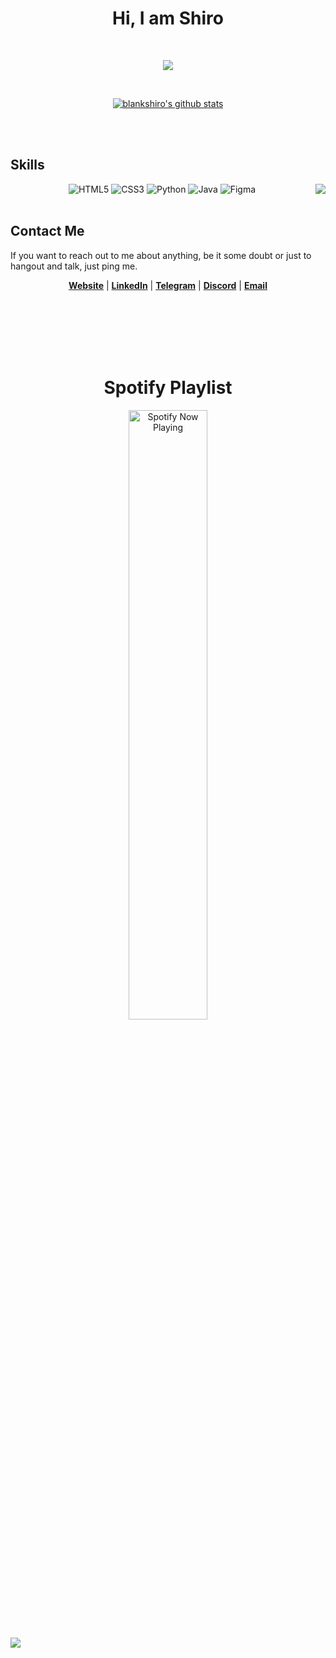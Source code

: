 <body>
<h1 align="center"> Hi, I am Shiro </h1>
<br>
<p align="center">
<img src="https://c4.wallpaperflare.com/wallpaper/49/456/854/anime-anime-girls-no-game-no-life-shiro-no-game-no-life-wallpaper-preview.jpg">
<br>
</p>

<div>
<!-- <h2 align="center"> About Me </h2> -->
<!-- <img src="https://static.wikia.nocookie.net/topstrongest/images/e/ee/Shiro_ngnl.jpg/revision/latest/scale-to-width-down/220?cb=20190616200602" align="right"> -->
<br>
<p align="center">
<a href="https://github.com/blankshiro"><img src="https://github-readme-stats.vercel.app/api?username=blankshiro&show_icons=true" alt="blankshiro's github stats" align="center"></a>
</p>
</div>

<br><br>

<div>
<h2 align="left">Skills</h2>
<p>
<img src="https://media1.tenor.com/images/3b119ebd70edf9ca09bdbc93098de2c5/tenor.gif?itemid=8030561" align="right">
</div>
<div>
<p align="center">
<img alt="HTML5" src="https://img.shields.io/badge/html5%20-%23E34F26.svg?&style=for-the-badge&logo=html5&logoColor=white"/>
<img alt="CSS3" src="https://img.shields.io/badge/css3%20-%231572B6.svg?&style=for-the-badge&logo=css3&logoColor=white"/>
<img alt="Python" src="https://img.shields.io/badge/python%20-%2314354C.svg?&style=for-the-badge&logo=python&logoColor=white"/>
<img alt="Java" src="https://img.shields.io/badge/java-%23ED8B00.svg?&style=for-the-badge&logo=java&logoColor=white"/>
<img alt="Figma" src="https://img.shields.io/badge/figma%20-%23F24E1E.svg?&style=for-the-badge&logo=figma&logoColor=white"/>
<br>
<br>

<h2>Contact Me</h2>
If you want to reach out to me about anything, be it some doubt or just to hangout and talk, just ping me.
</div>
<p align="center">
  <strong><a href="https://blankshiro.github.io">Website</a></strong> |
  <strong><a href="https://www.linkedin.com/in/blankshiro">LinkedIn</a></strong> |
  <strong><a href="https://t.me/blankshiro">Telegram</a></strong> |
  <strong><a href="https://discordapp.com/users/223417334025420801">Discord</a></strong> |
  <strong><a href="mailto:edwin.tok.2019@sis.smu.edu.sg">Email</a></strong>
</p>
<br><br><br><br><br>

<h1 align="center">Spotify Playlist</h2>

[<p align="center">
  <img src="https://blankshiro-spotify.vercel.app/api/spotify-playing" alt="Spotify Now Playing" width="50%"/></p>](https://open.spotify.com/user/edwinyukishiro)

<img src="https://c.wallhere.com/photos/2b/d4/1920x1080_px_No_Game_No_Life_Shiro_No_Game_No_Life-1188303.jpg!d">
</body>
